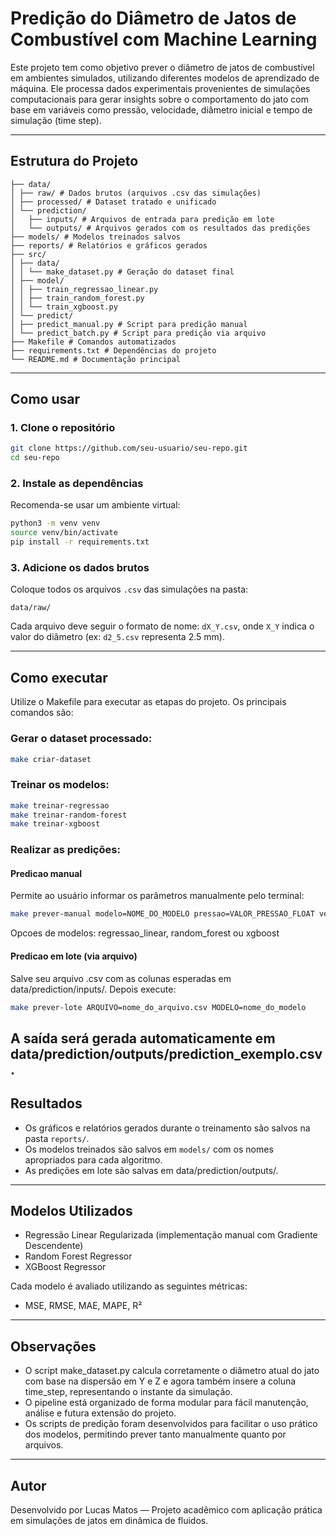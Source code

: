 # Predição do Diâmetro de Jatos de Combustível com Machine Learning

Este projeto tem como objetivo prever o diâmetro de jatos de combustível em ambientes simulados, utilizando diferentes modelos de aprendizado de máquina. Ele processa dados experimentais provenientes de simulações computacionais para gerar insights sobre o comportamento do jato com base em variáveis como pressão, velocidade, diâmetro inicial e tempo de simulação (time step).

---

## Estrutura do Projeto

```
├── data/
│ ├── raw/ # Dados brutos (arquivos .csv das simulações)
│ ├── processed/ # Dataset tratado e unificado
│ └── prediction/
│   ├── inputs/ # Arquivos de entrada para predição em lote
│   └── outputs/ # Arquivos gerados com os resultados das predições
├── models/ # Modelos treinados salvos
├── reports/ # Relatórios e gráficos gerados
├── src/
│ ├── data/
│ │ └── make_dataset.py # Geração do dataset final
│ ├── model/
│ │ ├── train_regressao_linear.py
│ │ ├── train_random_forest.py
│ │ └── train_xgboost.py
│ └── predict/
│ ├── predict_manual.py # Script para predição manual
│ └── predict_batch.py # Script para predição via arquivo
├── Makefile # Comandos automatizados
├── requirements.txt # Dependências do projeto
└── README.md # Documentação principal
```

---

## Como usar

### 1. Clone o repositório

```bash
git clone https://github.com/seu-usuario/seu-repo.git
cd seu-repo
```

### 2. Instale as dependências

Recomenda-se usar um ambiente virtual:

```bash
python3 -m venv venv
source venv/bin/activate
pip install -r requirements.txt
```

### 3. Adicione os dados brutos

Coloque todos os arquivos `.csv` das simulações na pasta:

```
data/raw/
```

Cada arquivo deve seguir o formato de nome: `dX_Y.csv`, onde `X_Y` indica o valor do diâmetro (ex: `d2_5.csv` representa 2.5 mm).

---

## Como executar

Utilize o Makefile para executar as etapas do projeto. Os principais comandos são:

### Gerar o dataset processado:

```bash
make criar-dataset
```

### Treinar os modelos:

```bash
make treinar-regressao
make treinar-random-forest
make treinar-xgboost
```

### Realizar as predições:

#### Predicao manual
Permite ao usuário informar os parâmetros manualmente pelo terminal:
```bash
make prever-manual modelo=NOME_DO_MODELO pressao=VALOR_PRESSAO_FLOAT velocidade=VALOR_VELOCIDADE_FLOAT diametro=VALOR_DIAMETRO_FLOAT time_step=VALOR_TIMESTEP_INT
```
Opcoes de modelos: regressao_linear, random_forest ou xgboost

#### Predicao em lote (via arquivo)
Salve seu arquivo .csv com as colunas esperadas em data/prediction/inputs/. Depois execute:
```bash
make prever-lote ARQUIVO=nome_do_arquivo.csv MODELO=nome_do_modelo
```
A saída será gerada automaticamente em data/prediction/outputs/prediction_exemplo.csv.
---

## Resultados

- Os gráficos e relatórios gerados durante o treinamento são salvos na pasta `reports/`.
- Os modelos treinados são salvos em `models/` com os nomes apropriados para cada algoritmo.
- As predições em lote são salvas em data/prediction/outputs/.

---

## Modelos Utilizados

- Regressão Linear Regularizada (implementação manual com Gradiente Descendente)
- Random Forest Regressor
- XGBoost Regressor

Cada modelo é avaliado utilizando as seguintes métricas:
- MSE, RMSE, MAE, MAPE, R²

---

## Observações

- O script make_dataset.py calcula corretamente o diâmetro atual do jato com base na dispersão em Y e Z e agora também insere a coluna time_step, representando o instante da simulação.
- O pipeline está organizado de forma modular para fácil manutenção, análise e futura extensão do projeto.
- Os scripts de predição foram desenvolvidos para facilitar o uso prático dos modelos, permitindo prever tanto manualmente quanto por arquivos.

---

## Autor

Desenvolvido por Lucas Matos — Projeto acadêmico com aplicação prática em simulações de jatos em dinâmica de fluidos.

